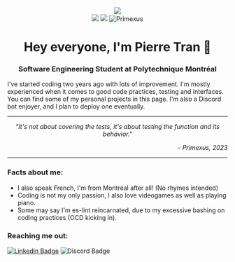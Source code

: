 <div align="center">
    <div>
        <a href="https://www.linkedin.com/in/pierre-tran-canada/">
            <img src="https://img.shields.io/badge/LinkedIn-blue?style=for-the-badge&logo=linkedin&logoColor=white">
        </a>
    </div>
    <a> <img src="https://img.shields.io/badge/Skill%20issue-on-brightgreen"/> </a>
    <a> <img src="https://img.shields.io/badge/es--lint-on-blueviolet"/> </a>
    <a> <img src="https://komarev.com/ghpvc/?username=Primexus&label=Profile%20views&color=0e75b6&style=flat" alt="Primexus" /> </a>
    <h1>Hey everyone, I'm Pierre Tran 👋</h1>
    <h3>Software Engineering Student at Polytechnique Montréal</h3>
</div>

I've started coding two years ago with lots of improvement. I'm mostly experienced when it comes to good code practices, testing and interfaces. You can find some of my personal projects in this page. I'm also a Discord bot enjoyer, and I plan to deploy one eventually.
<hr>
<i>
    <p align="center"> "It's not about covering the tests, it's about testing the function and its behavior." </p>
    <p align="right"> - Primexus, 2023</p>
</i>
<hr>

### Facts about me:
- I also speak French, I'm from Montréal after all! (No rhymes intended)
- Coding is not my only passion, I also love videogames as well as playing piano.
- Some may say I'm es-lint reincarnated, due to my excessive bashing on coding practices (OCD kicking in).

### Reaching me out:
[![Linkedin Badge](https://img.shields.io/badge/-pierre--tran--canada-blue?style=flat&logo=Linkedin&logoColor=white)](https://www.linkedin.com/in/pierre-tran-canada/)
![Discord Badge](https://img.shields.io/badge/-Coronaxus%239042-blueviolet?style=flat&logo=Discord&logoColor=white)
